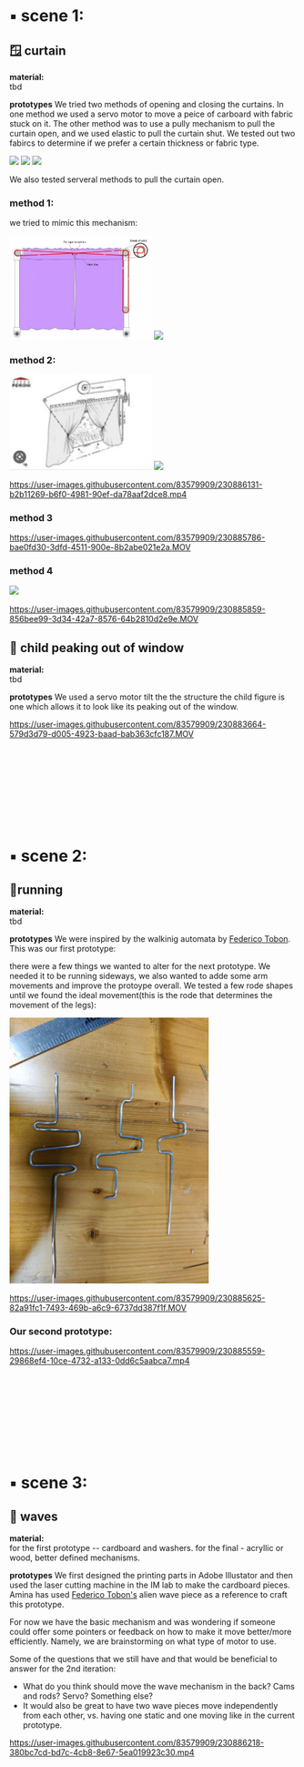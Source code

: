 # ▪️ scene 1:
## 🪟 curtain
**material:** <br>
tbd

**prototypes**
We tried two methods of opening and closing the curtains. In one method we used a servo motor to move a peice of carboard with fabric stuck on it. The other method was to use a pully mechanism to pull the curtain open, and we used elastic to pull the curtain shut.
We tested out two fabircs to determine if we prefer a certain thickness or fabric type.

<div display=inline-flex>
  <img src="vid_img/prototyping/img_4.png" width="350" width="350">
  <img src="vid_img/prototyping/img_7.png" width="350" width="350">
  <img src="vid_img/prototyping/img_8.png" width="350" width="350">
</div>

We also tested serveral methods to pull the curtain open.<br>
### method 1:
we tried to mimic this mechanism: 

<div display=inline-flex>
  <img src="vid_img/prototyping/img_15.jpeg" width="250">
  <img src="vid_img/prototyping/img_12.png" width="250">
</div>

### method 2: <br>
<div display=inline-flex>
  <img src="vid_img/prototyping/img_15.PNG" width="250" >
  <img src="vid_img/prototyping/img_16.PNG" width="250"">




https://user-images.githubusercontent.com/83579909/230886131-b2b11269-b6f0-4981-90ef-da78aaf2dce8.mp4
</div>

### method 3
https://user-images.githubusercontent.com/83579909/230885786-bae0fd30-3dfd-4511-900e-8b2abe021e2a.MOV


### method 4

<div display=inline-flex>
  <img src="vid_img/prototyping/img_5.png" width="350" width="350">

https://user-images.githubusercontent.com/83579909/230885859-856bee99-3d34-42a7-8576-64b2810d2e9e.MOV

</div>

## 🧒 child peaking out of window
**material:** <br>
tbd

**prototypes**
We used a servo motor tilt the the structure the child figure is one which allows it to look like its peaking out of the window.


https://user-images.githubusercontent.com/83579909/230883664-579d3d79-d005-4923-baad-bab363cfc187.MOV



<br>
<br>
<br>
<br>
<br>
<br>
<br>
<br>


# ▪️ scene 2:
## 🏃running
**material:** <br>
tbd

**prototypes**
We were inspired by the walkinig automata by [Federico Tobon](wolfcatworkshop.com).
This was our first prototype:

there were a few things we wanted to alter for the next prototype. We needed it to be running sideways, we also wanted to adde some arm movements and improve the protoype overall. We tested a few rode shapes until we found the ideal movement(this is the rode that determines the movement of the legs):
<div display=inline-flex>
  <img src="vid_img/prototyping/img_1.jpeg" width="350" width="350">

https://user-images.githubusercontent.com/83579909/230885625-82a91fc1-7493-469b-a6c9-6737dd387f1f.MOV
</div>

### Our second prototype:


https://user-images.githubusercontent.com/83579909/230885559-29868ef4-10ce-4732-a133-0dd6c5aabca7.mp4


<br>
<br>
<br>
<br>
<br>
<br>
<br>
<br>


# ▪️ scene 3:
## 🌊 waves
**material:** <br>
for the first prototype -- cardboard and washers.
for the final - acryllic or wood, better defined mechanisms.

**prototypes**
We first designed the printing parts in Adobe Illustator and then used the laser cutting machine in the IM lab to make the cardboard pieces.
Amina has used [Federico Tobon's](wolfcatworkshop.com) alien wave piece as a reference to craft this prototype.

For now we have the basic mechanism and was wondering if someone could offer some pointers or feedback on how to make it move better/more efficiently. Namely, we are brainstorming on what type of motor to use.

Some of the questions that we still have and that would be beneficial to answer for the 2nd iteration:
- What do you think should move the wave mechanism in the back? Cams and rods? Servo? Something else?
- It would also be great to have two wave pieces move independently from each other, vs. having one static and one moving like in the current prototype.

https://user-images.githubusercontent.com/83579909/230886218-380bc7cd-bd7c-4cb8-8e67-5ea019923c30.mp4


